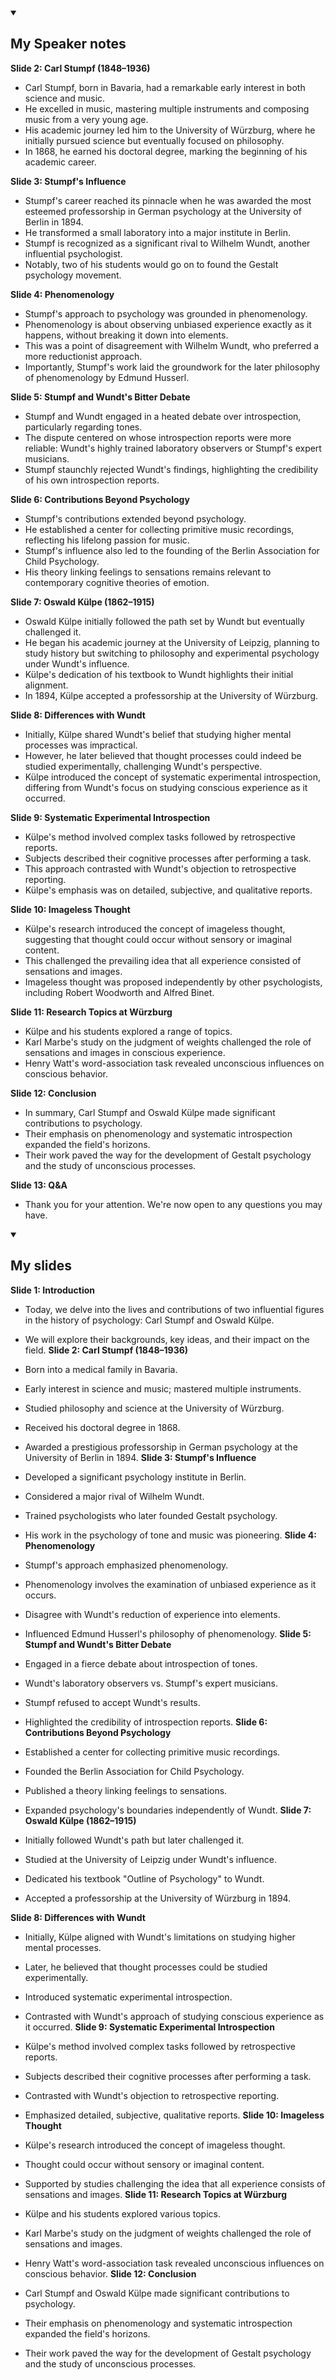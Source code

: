 <details id=2 open>
<summary><h2> My Speaker notes  </h2></summary>

</detail> 

**Slide 2: Carl Stumpf (1848–1936)**
- Carl Stumpf, born in Bavaria, had a remarkable early interest in both science and music.
- He excelled in music, mastering multiple instruments and composing music from a very young age.
- His academic journey led him to the University of Würzburg, where he initially pursued science but eventually focused on philosophy.
- In 1868, he earned his doctoral degree, marking the beginning of his academic career.

**Slide 3: Stumpf's Influence**
- Stumpf's career reached its pinnacle when he was awarded the most esteemed professorship in German psychology at the University of Berlin in 1894.
- He transformed a small laboratory into a major institute in Berlin.
- Stumpf is recognized as a significant rival to Wilhelm Wundt, another influential psychologist.
- Notably, two of his students would go on to found the Gestalt psychology movement.

**Slide 4: Phenomenology**
- Stumpf's approach to psychology was grounded in phenomenology.
- Phenomenology is about observing unbiased experience exactly as it happens, without breaking it down into elements.
- This was a point of disagreement with Wilhelm Wundt, who preferred a more reductionist approach.
- Importantly, Stumpf's work laid the groundwork for the later philosophy of phenomenology by Edmund Husserl.

**Slide 5: Stumpf and Wundt's Bitter Debate**
- Stumpf and Wundt engaged in a heated debate over introspection, particularly regarding tones.
- The dispute centered on whose introspection reports were more reliable: Wundt's highly trained laboratory observers or Stumpf's expert musicians.
- Stumpf staunchly rejected Wundt's findings, highlighting the credibility of his own introspection reports.

**Slide 6: Contributions Beyond Psychology**
- Stumpf's contributions extended beyond psychology.
- He established a center for collecting primitive music recordings, reflecting his lifelong passion for music.
- Stumpf's influence also led to the founding of the Berlin Association for Child Psychology.
- His theory linking feelings to sensations remains relevant to contemporary cognitive theories of emotion.

**Slide 7: Oswald Külpe (1862–1915)**
- Oswald Külpe initially followed the path set by Wundt but eventually challenged it.
- He began his academic journey at the University of Leipzig, planning to study history but switching to philosophy and experimental psychology under Wundt's influence.
- Külpe's dedication of his textbook to Wundt highlights their initial alignment.
- In 1894, Külpe accepted a professorship at the University of Würzburg.

**Slide 8: Differences with Wundt**
- Initially, Külpe shared Wundt's belief that studying higher mental processes was impractical.
- However, he later believed that thought processes could indeed be studied experimentally, challenging Wundt's perspective.
- Külpe introduced the concept of systematic experimental introspection, differing from Wundt's focus on studying conscious experience as it occurred.

**Slide 9: Systematic Experimental Introspection**
- Külpe's method involved complex tasks followed by retrospective reports.
- Subjects described their cognitive processes after performing a task.
- This approach contrasted with Wundt's objection to retrospective reporting.
- Külpe's emphasis was on detailed, subjective, and qualitative reports.

**Slide 10: Imageless Thought**
- Külpe's research introduced the concept of imageless thought, suggesting that thought could occur without sensory or imaginal content.
- This challenged the prevailing idea that all experience consisted of sensations and images.
- Imageless thought was proposed independently by other psychologists, including Robert Woodworth and Alfred Binet.

**Slide 11: Research Topics at Würzburg**
- Külpe and his students explored a range of topics.
- Karl Marbe's study on the judgment of weights challenged the role of sensations and images in conscious experience.
- Henry Watt's word-association task revealed unconscious influences on conscious behavior.

**Slide 12: Conclusion**
- In summary, Carl Stumpf and Oswald Külpe made significant contributions to psychology.
- Their emphasis on phenomenology and systematic introspection expanded the field's horizons.
- Their work paved the way for the development of Gestalt psychology and the study of unconscious processes.

**Slide 13: Q&A**
- Thank you for your attention. We're now open to any questions you may have.
  
</details> 

<details id=2 open>
<summary><h2> My slides </h2></summary>

**Slide 1: Introduction**

- Today, we delve into the lives and contributions of two influential figures in the history of psychology: Carl Stumpf and Oswald Külpe.
- We will explore their backgrounds, key ideas, and their impact on the field.
**Slide 2: Carl Stumpf (1848–1936)**

- Born into a medical family in Bavaria.
- Early interest in science and music; mastered multiple instruments.
- Studied philosophy and science at the University of Würzburg.
- Received his doctoral degree in 1868.
- Awarded a prestigious professorship in German psychology at the University of Berlin in 1894.
**Slide 3: Stumpf's Influence**

- Developed a significant psychology institute in Berlin.
- Considered a major rival of Wilhelm Wundt.
- Trained psychologists who later founded Gestalt psychology.
- His work in the psychology of tone and music was pioneering.
**Slide 4: Phenomenology**

- Stumpf's approach emphasized phenomenology.
- Phenomenology involves the examination of unbiased experience as it occurs.
- Disagree with Wundt's reduction of experience into elements.
- Influenced Edmund Husserl's philosophy of phenomenology.
**Slide 5: Stumpf and Wundt's Bitter Debate**

- Engaged in a fierce debate about introspection of tones.
- Wundt's laboratory observers vs. Stumpf's expert musicians.
- Stumpf refused to accept Wundt's results.
- Highlighted the credibility of introspection reports.
**Slide 6: Contributions Beyond Psychology**

- Established a center for collecting primitive music recordings.
- Founded the Berlin Association for Child Psychology.
- Published a theory linking feelings to sensations.
- Expanded psychology's boundaries independently of Wundt.
**Slide 7: Oswald Külpe (1862–1915)**

- Initially followed Wundt's path but later challenged it.
- Studied at the University of Leipzig under Wundt's influence.
- Dedicated his textbook "Outline of Psychology" to Wundt.
- Accepted a professorship at the University of Würzburg in 1894.
  
**Slide 8: Differences with Wundt**

- Initially, Külpe aligned with Wundt's limitations on studying higher mental processes.
- Later, he believed that thought processes could be studied experimentally.
- Introduced systematic experimental introspection.
- Contrasted with Wundt's approach of studying conscious experience as it occurred.
**Slide 9: Systematic Experimental Introspection**

- Külpe's method involved complex tasks followed by retrospective reports.
- Subjects described their cognitive processes after performing a task.
- Contrasted with Wundt's objection to retrospective reporting.
- Emphasized detailed, subjective, qualitative reports.
**Slide 10: Imageless Thought**

- Külpe's research introduced the concept of imageless thought.
- Thought could occur without sensory or imaginal content.
- Supported by studies challenging the idea that all experience consists of sensations and images.
**Slide 11: Research Topics at Würzburg**

- Külpe and his students explored various topics.
- Karl Marbe's study on the judgment of weights challenged the role of sensations and images.
- Henry Watt's word-association task revealed unconscious influences on conscious behavior.
**Slide 12: Conclusion**

- Carl Stumpf and Oswald Külpe made significant contributions to psychology.
- Their emphasis on phenomenology and systematic introspection expanded the field's horizons.
- Their work paved the way for the development of Gestalt psychology and the study of unconscious processes.

</detials> 

